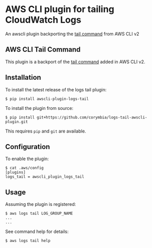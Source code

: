 # AWS CLI plugin for tailing CloudWatch Logs

An awscli plugin backporting the [tail command](https://github.com/aws/aws-cli/pull/3729) from AWS CLI v2

## AWS CLI Tail Command

This plugin is a backport of the [tail command](https://github.com/aws/aws-cli/pull/3729) added in AWS CLI v2.

## Installation

To install the latest release of the logs tail plugin:


```
$ pip install awscli-plugin-logs-tail
```

To install the plugin from source:

```
$ pip install git+https://github.com/corymbia/logs-tail-awscli-plugin.git
```

This requires `pip` and `git` are available.

## Configuration

To enable the plugin:

```
$ cat .aws/config 
[plugins]
logs_tail = awscli_plugin_logs_tail
```

## Usage

Assuming the plugin is registered:

```
$ aws logs tail LOG_GROUP_NAME
...
...
```

See command help for details:

```
$ aws logs tail help
```
